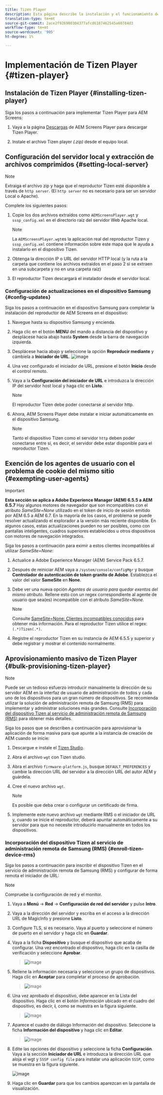 ```yaml
---
title: Tizen Player
description: Esta página describe la instalación y el funcionamiento de Tizen Player.
translation-type: tm+mt
source-git-commit: 2ace2f926900304377afcd6187462545a60784d3
workflow-type: tm+mt
source-wordcount: '905'
ht-degree: 1%

---
```



# Implementación de Tizen Player {#tizen-player}

## Instalación de Tizen Player {#installing-tizen-player}

Siga los pasos a continuación para implementar Tizen Player para AEM Screens:

1. Vaya a la página [Descargas](https://download.macromedia.com/screens/) de AEM Screens Player para descargar Tizen Player.

1. Instale el archivo Tizen player *(.zip)* desde el equipo local.

## Configuración del servidor local y extracción de archivos comprimidos {#setting-local-server}

>[!NOTE]
> Extraiga el archivo zip y haga que el reproductor Tizen esté disponible a través de `http server`. (El `http server` no es necesario para ser un servidor Local o Apache).

Complete los siguientes pasos:

1. Copie los dos archivos extraídos como `AEMScreensPlayer.wgt` y `sssp_config.xml` en el directorio raíz del servidor Web Apache local.

   >[!NOTE]
   >La `AEMScreensPlayer.wgt`es la aplicación real del reproductor Tizen y `sssp_config.xml` contiene información sobre este mapa que le ayuda a instalarlo en el dispositivo Tizen.

1. Obtenga la dirección IP o URL del servidor HTTP local (y la ruta a la carpeta que contiene los archivos extraídos en el paso 2 si se extraen en una subcarpeta y no en una carpeta raíz)

1. El reproductor Tizen descargará el instalador desde el servidor local.

### Configuración de actualizaciones en el dispositivo Samsung {#config-updates}

Siga los pasos a continuación en el dispositivo Samsung para completar la instalación del reproductor de AEM Screens en el dispositivo:

1. Navegue hasta su dispositivo Samsung y encienda.

1. Haga clic en el botón **MENU** del mando a distancia del dispositivo y desplácese hacia abajo hasta **System** desde la barra de navegación izquierda.

1. Desplácese hacia abajo y seleccione la opción **Reproducir mediante** y cámbiela a **Iniciador de URL**.
   ![image](/help/user-guide/assets/tizen/rms-2.png)

1. Una vez configurado el iniciador de URL, presione el botón **Inicio** desde el control remoto.

1. Vaya a la **Configuración del iniciador de URL** e introduzca la dirección IP del servidor host local y haga clic en **Listo**.
   >[!NOTE]
   >El reproductor Tizen debe poder conectarse al servidor http.

1. Ahora, AEM Screens Player debe instalar e iniciar automáticamente en el dispositivo Samsung.

   >[!NOTE]
   >Tanto el dispositivo Tizen como el servidor `http` deben poder conectarse entre sí, es decir, el servidor debe estar disponible para el reproductor Tizen.


## Exención de los agentes de usuario con el problema de cookie del mismo sitio {#exempting-user-agents}

>[!IMPORTANT]
>**Esta sección se aplica a Adobe Experience Manager (AEM) 6.5.5 a AEM 6.5.7**
>Hay algunos motores de navegador que son incompatibles con el atributo *SameSite=None* utilizado en el token de inicio de sesión emitido por AEM 6.5 a AEM 6.7. En la mayoría de los casos, el problema se puede resolver actualizando el explorador a la versión más reciente disponible. En algunos casos, estas actualizaciones pueden no ser posibles, como con pantallas inteligentes, cuadros superiores establecidos u otros dispositivos con motores de navegación integrados.

Siga los pasos a continuación para eximir a estos clientes incompatibles al utilizar *SameSite=None*:

1. Actualice a Adobe Experience Manager (AEM) Service Pack 6.5.7.

1. Después de reiniciar AEM vaya a `/system/console/configMgr` y busque **Controlador de autenticación de token granito de Adobe**. Establezca el valor del valor **SameSite** en **None**.

1. Debe ver una nueva opción *Agentes de usuario para quedar exentos del mismo atributo*. Rellene esto con un regex correspondiente al agente de usuario que sea(es) incompatible con el atributo *SameSite=None*.
   >[!NOTE]
   >Consulte [SameSite=None: Clientes incompatibles conocidos](https://www.chromium.org/updates/same-site/incompatible-clients) para obtener más información. Para el reproductor Tizen utilice el regex: `(.*)Tizen(.*)`.

1. Registre el reproductor Tizen en su instancia de AEM 6.5.5 y superior y debe registrar y mostrar el contenido normalmente.

## Aprovisionamiento masivo de Tizen Player {#bulk-provisioning-tizen-player}

>[!NOTE]
>Puede ser un tedioso esfuerzo introducir manualmente la dirección de su servidor AEM en la interfaz de usuario de administración de todos y cada uno de los dispositivos para un gran número de dispositivos. Se recomienda utilizar la solución de administración remota de Samsung (RMS) para implementar y administrar soluciones más grandes. Consulte [Incorporación del dispositivo Tizen al servicio de administración remota de Samsung (RMS)](#enroll-tizen-device-rm) para obtener más detalles.

Siga los pasos que se describen a continuación para aprovisionar la aplicación de forma masiva para que apunte a la instancia de creación de AEM cuando se inicie:

1. Descargue e instale el [Tizen Studio](https://developer.tizen.org/development/tizen-studio/download).
1. Abra el archivo `wgt` con Tizen studio.
1. Abra el archivo `firmware-platform.js`, busque `DEFAULT_PREFERENCES` y cambie la dirección URL del servidor a la dirección URL del autor AEM y guárdela.
1. Cree el nuevo archivo `wgt`.

   >[!NOTE]
   >Es posible que deba crear o configurar un certificado de firma.

1. Implemente este nuevo archivo `wgt` mediante RMS o el iniciador de URL y, cuando se inicie el reproductor, deberá apuntar automáticamente a su servidor para que no necesite introducirlo manualmente en todos los dispositivos.

### Incorporación del dispositivo Tizen al servicio de administración remota de Samsung (RMS) {#enroll-tizen-device-rms}

Siga los pasos a continuación para inscribir el dispositivo Tizen en el servicio de administración remota de Samsung (RMS) y configurar de forma remota el iniciador de URL:

>[!NOTE]
>Compruebe la configuración de red y el monitor.

1. Vaya a **Menú** -> **Red** -> **Configuración de red del servidor** y pulse **Intro**.

1. Vaya a la dirección del servidor y escriba en el acceso a la dirección URL de MagicInfo y presione **Listo**.

1. Configure TLS, si es necesario. Vaya al puerto y seleccione el número de puerto en el servidor y haga clic en **Guardar**.

1. Vaya a la ficha **Dispositivo** y busque el dispositivo que acaba de configurar. Una vez encontrado el dispositivo, haga clic en la casilla de verificación y seleccione **Aprobar**.

   >![image](/help/user-guide/assets/tizen/rms-3.png)

1. Rellene la información necesaria y seleccione un grupo de dispositivos. Haga clic en **Aceptar** para completar el proceso de aprobación.

   >![image](/help/user-guide/assets/tizen/rms-7.png)

1. Una vez aprobado el dispositivo, debe aparecer en la Lista del dispositivo. Haga clic en el botón *Información* ubicado en el cuadro del dispositivo, es decir, **i**, como se muestra en la figura siguiente.

   >![image](/help/user-guide/assets/tizen/rms-6.png)

1. Aparece el cuadro de diálogo Información del dispositivo. Seleccione la ficha **Información del dispositivo** y haga clic en **Editar**.

   >![image](/help/user-guide/assets/tizen/rms-5.png)

1. Edite las opciones del dispositivo y seleccione la ficha **Configuración**. Vaya a la sección **Iniciador de URL** e introduzca la dirección URL que aloja el wgt y `SSSP config file` para instalar una aplicación `SSSP`, como se muestra en la figura siguiente.

   ![image](/help/user-guide/assets/tizen/rms-9.png)

1. Haga clic en **Guardar** para que los cambios aparezcan en la pantalla de visualización.

